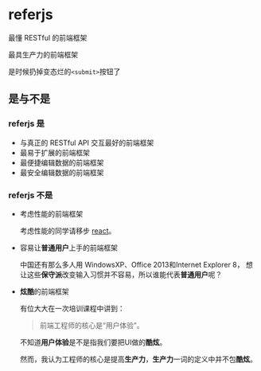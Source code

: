 # referjs

最懂 RESTful 的前端框架

最具生产力的前端框架

是时候扔掉变态烂的`<submit>`按钮了

## 是与不是

### referjs 是
* 与真正的 RESTful API 交互最好的前端框架
* 最易于扩展的前端框架
* 最便捷编辑数据的前端框架
* 最安全编辑数据的前端框架

### referjs 不是
* 考虑性能的前端框架

  考虑性能的同学请移步 [react](https://github.com/facebook/react)。
  
* 容易让**普通用户**上手的前端框架

  中国还有那么多人用 WindowsXP、Office 2013和Internet Explorer 8，
  想让这些**保守派**改变输入习惯并不容易，所以谁能代表**普通用户**呢？
  
* **炫酷**的前端框架

  有位大大在一次培训课程中讲到：
  > 前端工程师的核心是“用户体验”。
  
  不知道**用户体验**是不是指我们要把UI做的**酷炫**。
  
  然而，我认为工程师的核心是提高**生产力**，**生产力**一词的定义中并不包**酷炫**。
